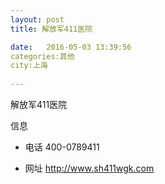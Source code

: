 ```yaml
--- 
layout: post 
title: 解放军411医院

date:   2016-05-03 13:39:56 
categories:其他  
city:上海
  
--- 
```

   
解放军411医院

信息
 - 电话 400-0789411

 - 网址 http://www.sh411wgk.com


